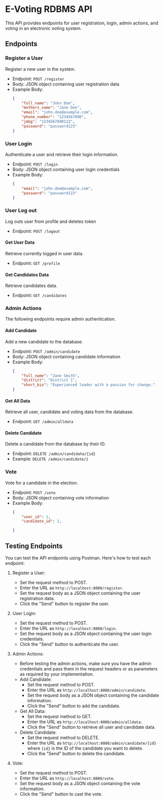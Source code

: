 # E-Voting RDBMS API

This API provides endpoints for user registration, login, admin actions, and voting in an electronic voting system.

## Endpoints

### Register a User

Register a new user in the system.

- Endpoint: `POST /register`
- Body: JSON object containing user registration data
- Example Body:
    ```json
    {
        "full_name": "John Doe",
        "mothers_name": "Jane Doe",
        "email": "john.doe@example.com",
        "phone_number": "1234567890",
        "jmbg": "1234567890123",
        "password": "password123"
    }
    ```

### User Login

Authenticate a user and retrieve their login information.

- Endpoint: `POST /login`
- Body: JSON object containing user login credentials
- Example Body:
    ```json
    {
        "email": "john.doe@example.com",
        "password": "password123"
    }
    ```

### User Log out

Log outs user from profile and deletes token

- Endpoint: `POST /logout`


#### Get User Data

Retrieve currently logged in user data.

- Endpoint: `GET /profile`


#### Get Candidates Data

Retrieve candidates data.

- Endpoint: `GET /candidates`

### Admin Actions

The following endpoints require admin authentication.

#### Add Candidate

Add a new candidate to the database.

- Endpoint: `POST /admin/candidate`
- Body: JSON object containing candidate information
- Example Body:
    ```json
    {
        "full_name": "Jane Smith",
        "district": "District 1",
        "short_bio": "Experienced leader with a passion for change."
    }
    ```

#### Get All Data

Retrieve all user, candidate and voting data from the database.

- Endpoint: `GET /admin/alldata`

#### Delete Candidate

Delete a candidate from the database by their ID.

- Endpoint: `DELETE /admin/candidate/{id}`
- Example: `DELETE /admin/candidate/1`

### Vote

Vote for a candidate in the election.

- Endpoint: `POST /vote`
- Body: JSON object containing vote information
- Example Body:
    ```json
    {
        "user_id": 1,
        "candidate_id": 2,

    }
    ```

## Testing Endpoints

You can test the API endpoints using Postman. Here's how to test each endpoint:

1. Register a User:
   - Set the request method to POST.
   - Enter the URL as `http://localhost:8000/register`.
   - Set the request body as a JSON object containing the user registration data.
   - Click the "Send" button to register the user.

2. User Login:
   - Set the request method to POST.
   - Enter the URL as `http://localhost:8000/login`.
   - Set the request body as a JSON object containing the user login credentials.
   - Click the "Send" button to authenticate the user.

3. Admin Actions:
   - Before testing the admin actions, make sure you have the admin credentials and pass them in the request headers or as parameters as required by your implementation.
   - Add Candidate:
     - Set the request method to POST.
     - Enter the URL as `http://localhost:8000/admin/candidate`.
     - Set the request body as a JSON object containing the candidate information.
     - Click the "Send" button to add the candidate.
   - Get All Data:
     - Set the request method to GET.
     - Enter the URL as `http://localhost:8000/admin/alldata`.
     - Click the "Send" button to retrieve all user and candidate data.
   - Delete Candidate:
     - Set the request method to DELETE.
     - Enter the URL as `http://localhost:8000/admin/candidate/{id}` where `{id}` is the ID of the candidate you want to delete.
     - Click the "Send" button to delete the candidate.

4. Vote:
   - Set the request method to POST.
   - Enter the URL as `http://localhost:8000/vote`.
   - Set the request body as a JSON object containing the vote information.
   - Click the "Send" button to cast the vote.


